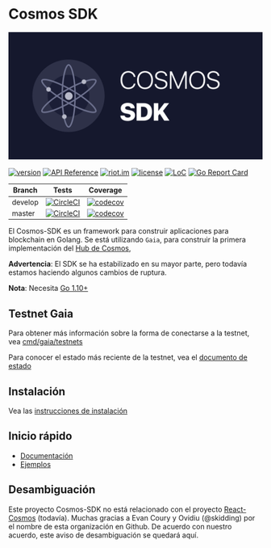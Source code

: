# Cosmos SDK

![banner](../../cosmos-sdk-image.png)

 [![version](https://img.shields.io/github/tag/cosmos/cosmos-sdk.svg)](https://github.com/cosmos/cosmos-sdk/releases/latest)
[![API Reference](https://godoc.org/github.com/cosmos/cosmos-sdk?status.svg
)](https://godoc.org/github.com/cosmos/cosmos-sdk)
[![riot.im](https://img.shields.io/badge/riot.im-JOIN%20CHAT-green.svg)](https://riot.im/app/#/room/#cosmos-sdk:matrix.org)
[![license](https://img.shields.io/github/license/cosmos/cosmos-sdk.svg)](https://github.com/cosmos/cosmos-sdk/blob/master/LICENSE)
[![LoC](https://tokei.rs/b1/github/cosmos/cosmos-sdk)](https://github.com/cosmos/cosmos-sdk)
[![Go Report Card](https://goreportcard.com/badge/github.com/cosmos/cosmos-sdk)](https://goreportcard.com/report/github.com/cosmos/cosmos-sdk)

 Branch    | Tests | Coverage
----------|-------|---------
develop   | [![CircleCI](https://circleci.com/gh/cosmos/cosmos-sdk/tree/develop.svg?style=shield)](https://circleci.com/gh/cosmos/cosmos-sdk/tree/develop) | [![codecov](https://codecov.io/gh/cosmos/cosmos-sdk/branch/develop/graph/badge.svg)](https://codecov.io/gh/cosmos/cosmos-sdk)
master    | [![CircleCI](https://circleci.com/gh/cosmos/cosmos-sdk/tree/master.svg?style=shield)](https://circleci.com/gh/cosmos/cosmos-sdk/tree/master) | [![codecov](https://codecov.io/gh/cosmos/cosmos-sdk/branch/master/graph/badge.svg)](https://codecov.io/gh/cosmos/cosmos-sdk)

 El Cosmos-SDK es un framework para construir aplicaciones para blockchain en Golang.
Se está utilizando `Gaia`, para construir la primera implementación del [Hub de Cosmos](https://cosmos.network),

 **Advertencia**: El SDK se ha estabilizado en su mayor parte, pero todavía estamos haciendo algunos cambios de ruptura.

 **Nota**: Necesita [Go 1.10+](https://golang.org/dl/)

 ## Testnet Gaia

 Para obtener más información sobre la forma de conectarse a la testnet, vea
[cmd/gaia/testnets](/cmd/gaia/testnets)

 Para conocer el estado más reciente de la testnet, vea el [documento de estado](/cmd/gaia/testnets/STATUS.md)

 ## Instalación

 Vea las [instrucciones de instalación](/docs/install.md)

 ## Inicio rápido

 - [Documentación](/docs/sdk)
- [Ejemplos](/examples)

 ## Desambiguación

 Este proyecto Cosmos-SDK no está relacionado con el proyecto [React-Cosmos](https://github.com/react-cosmos/react-cosmos) (todavía).
Muchas gracias a Evan Coury y Ovidiu (@skidding) por el nombre de esta organización en Github. De acuerdo con nuestro acuerdo, este aviso de desambiguación se quedará aquí.
